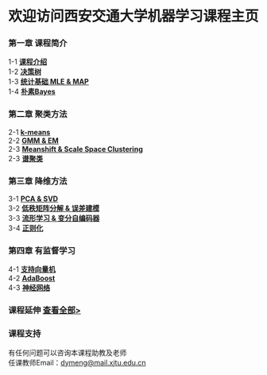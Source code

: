 # 欢迎访问西安交通大学机器学习课程主页
### 第一章 课程简介 
1-1  **[课程介绍](/chapter1/chapter1-1)**<br>
1-2  **[决策树](/chapter1/chapter1-2)**<br>
1-3  **[统计基础 MLE & MAP](/chapter1/chapter1-3)** <br>
1-4  **[朴素Bayes](/chapter1/chapter1-4)**<br>
### 第二章 聚类方法
2-1  **[k-means](/chapter2/chapter2-1)**<br>
2-2  **[GMM & EM](/chapter2/chapter2-2)**<br>
2-3  **[Meanshift & Scale Space Clustering](/chapter2/chapter2-3)**<br>
2-3  **[谱聚类](/chapter2/chapter2-4)**<br>
### 第三章 降维方法
3-1  **[PCA & SVD](/chapter3/chapter3-1)**<br>
3-2  **[低秩矩阵分解 & 误差建模](/chapter3/chapter3-2)**<br>
3-3  **[流形学习 & 变分自编码器](/chapter3/chapter3-3)**<br>
3-4  **[正则化](/chapter3/chapter3-4)**<br>
### 第四章 有监督学习
4-1  **[支持向量机](/chapter4/chapter4-1)**<br>
4-2  **[AdaBoost](/chapter4/chapter4-2)**<br>
4-3  **[神经网络](/chapter4/chapter4-3)**<br>
### 课程延伸                                                                                  **[查看全部>](/chapter01)**

### 课程支持
有任何问题可以咨询本课程助教及老师<br>
任课教师Email：dymeng@mail.xjtu.edu.cn
